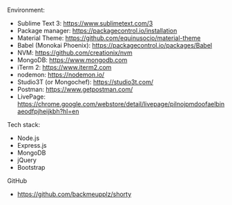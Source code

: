 Environment:
  * Sublime Text 3: https://www.sublimetext.com/3
  * Package manager: https://packagecontrol.io/installation
  * Material Theme: https://github.com/equinusocio/material-theme
  * Babel (Monokai Phoenix): https://packagecontrol.io/packages/Babel
  * NVM: https://github.com/creationix/nvm
  * MongoDB: https://www.mongodb.com
  * iTerm 2: https://www.iterm2.com
  * nodemon: https://nodemon.io/
  * Studio3T (or Mongochef): https://studio3t.com/
  * Postman: https://www.getpostman.com/
  * LivePage: https://chrome.google.com/webstore/detail/livepage/pilnojpmdoofaelbinaeodfpjheijkbh?hl=en

Tech stack:
  * Node.js
  * Express.js
  * MongoDB
  * jQuery
  * Bootstrap

GitHub
  * https://github.com/backmeupplz/shorty